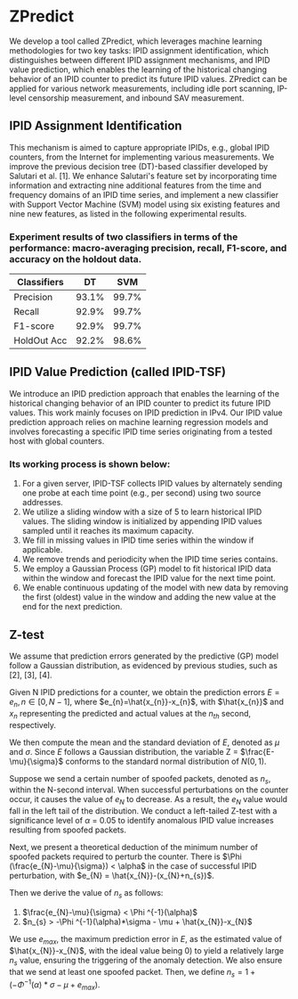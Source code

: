 # ZPredict
We develop a tool called ZPredict, which leverages machine learning methodologies for two key tasks: IPID assignment identification, which distinguishes between different IPID assignment mechanisms, and IPID value prediction, which enables the learning of the historical changing behavior of an IPID counter to predict its future IPID values.
ZPredict can be applied for various network measurements, including idle port scanning, IP-level censorship measurement, and inbound SAV measurement.

## IPID Assignment Identification
This mechanism is aimed to capture appropriate IPIDs, e.g., global IPID counters, from the Internet for implementing various measurements.
We improve the previous decision tree (DT)-based classifier developed by Salutari et al. [1].
We enhance Salutari's feature set by incorporating time information and extracting nine additional features from the time and frequency domains of an IPID time series, and implement a new classifier with Support Vector Machine (SVM) model using six existing features and nine new features, as listed in the following experimental results.

### Experiment results of two classifiers in terms of the performance: macro-averaging precision, recall, F1-score, and accuracy on the holdout data.

|     Classifiers     | DT         | SVM        |
|--------------------|-----------------|----------------|
| Precision       |    93.1%   | 99.7%           |
| Recall      | 92.9%      | 99.7%           |
| F1-score      | 92.9%         | 99.7%           |
| HoldOut Acc      | 92.2%         | 98.6%           |



## IPID Value Prediction (called IPID-TSF)
We introduce an IPID prediction approach that enables the learning of the historical changing behavior of an IPID counter to predict its future IPID values. This work mainly focuses on IPID prediction in IPv4.
Our IPID value prediction approach relies on machine learning regression models and involves forecasting a specific IPID time series originating from a tested host with global counters.

### Its working process is shown below:

1. For a given server, IPID-TSF collects IPID values by alternately sending one probe at each time point (e.g., per second) using two source addresses.
2. We utilize a sliding window with a size of 5 to learn historical IPID values. The sliding window is initialized by appending IPID values sampled until it reaches its maximum capacity.
3. We fill in missing values in IPID time series within the window if applicable.
4. We remove trends and periodicity when the IPID time series contains.
5. We employ a Gaussian Process (GP) model to fit historical IPID data within the window and forecast the IPID value for the next time point.
6. We enable continuous updating of the model with new data by removing the first (oldest) value in the window and adding the new value at the end for the next prediction.

## Z-test
We assume that prediction errors generated by the predictive (GP) model follow a Gaussian distribution, as evidenced by previous studies, such as [2], [3], [4].

Given N IPID predictions for a counter, we obtain the prediction errors $E = e_{n}, n \in [0, N-1]$, where $e_{n}=\hat{x_{n}}-x_{n}$, with $\hat{x_{n}}$ and $x_{n}$ representing the predicted and actual values at the ${n}_{th}$ second, respectively.

We then compute the mean and the standard deviation of $E$, denoted as $\mu$ and $\sigma$.
Since $E$ follows a Gaussian distribution, the variable Z = $\frac{E-\mu}{\sigma}$ conforms to the standard normal distribution of $N(0,1)$.


Suppose we send a certain number of spoofed packets, denoted as $n_{s}$, within the N-second interval.
When successful perturbations on the counter occur, it causes the value of $e_{N}$ to decrease.
As a result, the $e_{N}$ value would fall in the left tail of the distribution.
We conduct a left-tailed Z-test with a significance level of $\alpha$ = 0.05 to identify anomalous IPID value increases resulting from spoofed packets.

Next, we present a theoretical deduction of the minimum number of spoofed packets required to perturb the counter.
There is $\Phi (\frac{e_{N}-\mu}{\sigma}) < \alpha$ in the case of
successful IPID perturbation, with $e_{N} = \hat{x_{N}}-(x_{N}+n_{s})$.

Then we derive the value of $n_{s}$ as follows:
1. $\frac{e_{N}-\mu}{\sigma} < \Phi ^{-1}(\alpha)$
2. $n_{s} >  -\Phi ^{-1}(\alpha)*\sigma - \mu + \hat{x_{N}}-x_{N}$

We use $e_{max}$, the maximum prediction error in $E$, as the estimated
value of $\hat{x_{N}}-x_{N}$, with the
ideal value being 0) to yield a relatively large $n_{s}$ value, ensuring
the triggering of the anomaly detection. We also ensure that we send at
least one spoofed packet. Then, we define
$n_{s} = 1 + (-\Phi ^{-1}(\alpha)*\sigma - \mu + e_{max})$.
